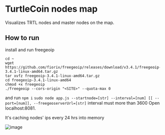 # TurtleCoin nodes map

Visualizes TRTL nodes and master nodes on the map.


## How to run
install and run freegeoip
```
cd ~
wget https://github.com/fiorix/freegeoip/releases/download/v3.4.1/freegeoip-3.4.1-linux-amd64.tar.gz
tar xvfz freegeoip-3.4.1-linux-amd64.tar.gz
cd freegeoip-3.4.1-linux-amd64
chmod +x freegeoip
./freegeoip --cors-origin "<SITE>" --quota-max 0
```
and run
`npm i`
`sudo node app.js --startnode=[str] --interval=[num] [[ --port=[num]], --freegeoserverUrl=[str]`
interval must more than 3600 
Open localhost:8081.

It's caching nodes' ips every 24 hrs into memory 

![image](https://raw.githubusercontent.com/polar-it/turtle-nodes-map/master/TurtleMap.PNG)
